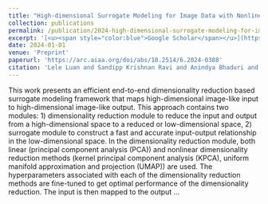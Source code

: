 ```yaml
---
title: "High-dimensional Surrogate Modeling for Image Data with Nonlinear Dimension Reduction"
collection: publications
permalink: /publication/2024-high-dimensional-surrogate-modeling-for-image-data
excerpt: '[<u><span style="color:blue">Google Scholar</span></u>](https://scholar.google.com/scholar?q=High-dimensional+Surrogate+Modeling+for+Image+Data+with+Nonlinear+Dimension+Reduction)'
date: 2024-01-01
venue: 'Preprint'
paperurl: 'https://arc.aiaa.org/doi/abs/10.2514/6.2024-0388'
citation: 'Lele Luan and Sandipp Krishnan Ravi and Anindya Bhaduri and Piyush Pandita and Liping Wang and Nesar Ramachandra and Sandeep Madireddy (2024). "High-dimensional Surrogate Modeling for Image Data with Nonlinear Dimension Reduction". Preprint.'
---
```


This work presents an efficient end-to-end dimensionality reduction based surrogate modeling framework that maps high-dimensional image-like input to high-dimensional image-like output. This approach contains two modules: 1) dimensionality reduction module to reduce the input and output from a high-dimensional space to a reduced or low-dimensional space, 2) surrogate module to construct a fast and accurate input-output relationship in the low-dimensional space. In the dimensionality reduction module, both linear (principal component analysis (PCA)) and nonlinear dimensionality reduction methods (kernel principal component analysis (KPCA), uniform manifold approximation and projection (UMAP)) are used. The hyperparameters associated with each of the dimensionality reduction methods are fine-tuned to get optimal performance of the dimensionality reduction. The input is then mapped to the output …
